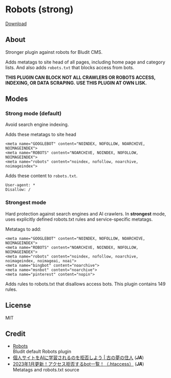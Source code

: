 # Robots (strong)

[Download](https://github.com/sakanafurai/robots-strong/releases/download/1.3.1/robots-strong.zip)

## About
Stronger plugin against robots for Bludit CMS.

Adds metatags to site head of all pages, including home page and category lists.
And also adds ```robots.txt``` that blocks access from bots. 

**THIS PLUGIN CAN BLOCK NOT ALL CRAWLERS OR ROBOTS ACCESS, INDEXING, OR DATA SCRAPING.**
**USE THIS PLUGIN AT OWN LISK.**

## Modes

### Strong mode (default)
Avoid search engine indexing.

Adds these metatags to site head 
```
<meta name="GOOGLEBOT" content="NOINDEX, NOFOLLOW, NOARCHIVE, NOIMAGEINDEX">
<meta name="ROBOTS" content="NOARCHIVE, NOINDEX, NOFOLLOW, NOIMAGEINDEX">
<meta name="robots" content="noindex, nofollow, noarchive, noimageindex">
```
Adds these content to ```robots.txt```.
```
User-agent: *
Disallow: /
```

### Strongest mode
Hard protection against search engines and AI crawlers. In **strongest** mode, uses explicitly defined robots.txt rules and service-specific metatags.

Metatags to add:
```
<meta name="GOOGLEBOT" content="NOINDEX, NOFOLLOW, NOARCHIVE, NOIMAGEINDEX">
<meta name="ROBOTS" content="NOARCHIVE, NOINDEX, NOFOLLOW, NOIMAGEINDEX">
<meta name="robots" content="noindex, nofollow, noarchive, noimageindex, noimageai, noai">
<meta name="bingbot" content="noarchive">
<meta name="msnbot" content="noarchive">
<meta name="pinterest" content="nopin">
```

Adds rules to robots.txt that disallows access bots.
This plugin contains 149 rules.

## License
MIT

## Credit
* [Robots](https://github.com/bludit/bludit/tree/v3.0/bl-plugins/robots)<br>
Bludit default Robots plugin
* [個人サイトをAIに学習されるのを拒否しよう | 古の夢の住人](https://blog.yume-saku.site/ai-learning/) (***JA***)
* [2023年1月更新！アクセス拒否するbot一覧！（.htaccess）](https://parudou5.com/webseisaku/113/) (***JA***)<br>
Metatags and robots.txt source
